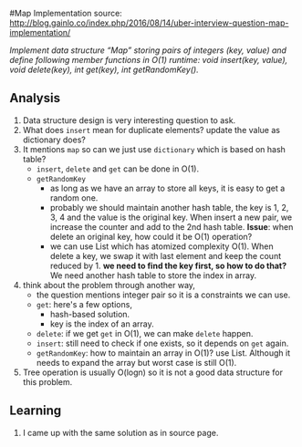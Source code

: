 #Map Implementation
source: http://blog.gainlo.co/index.php/2016/08/14/uber-interview-question-map-implementation/

*Implement data structure “Map” storing pairs of integers (key, value) and define following member functions in O(1) runtime: void insert(key, value), void delete(key), int get(key), int getRandomKey().*

## Analysis
1. Data structure design is very interesting question to ask.
2. What does `insert` mean for duplicate elements? update the value as dictionary does?
3. It mentions `map` so can we just use `dictionary` which is based on hash table?
	* `insert`, `delete` and `get` can be done in O(1).
	* `getRandomKey`
		* as long as we have an array to store all keys, it is easy to get a random one.
		* probably we should maintain another hash table, the key is 1, 2, 3, 4 and the value is the original key. When insert a new pair, we increase the counter and add to the 2nd hash table. **Issue**: when delete an original key, how could it be O(1) operation?
		* we can use List which has atomized complexity O(1). When delete a key, we swap it with last element and keep the count reduced by 1. **we need to find the key first, so how to do that?** We need another hash table to store the index in array.
4. think about the problem through another way,
	* the question mentions integer pair so it is a constraints we can use.
	* `get`: here's a few options,
		* hash-based solution.
		* key is the index of an array.
	* `delete`: if we get `get` in O(1), we can make `delete` happen.
	* `insert`: still need to check if one exists, so it depends on `get` again.
	* `getRandomKey`: how to maintain an array in O(1)? use List. Although it needs to expand the array but worst case is still O(1).
5. Tree operation is usually O(logn) so it is not a good data structure for this problem.

## Learning
1. I came up with the same solution as in source page.
